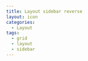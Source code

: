 ```yaml
---
title: Layout sidebar reverse
layout: icon
categories:
  - Layout
tags:
  - grid
  - layout
  - sidebar
---
```

